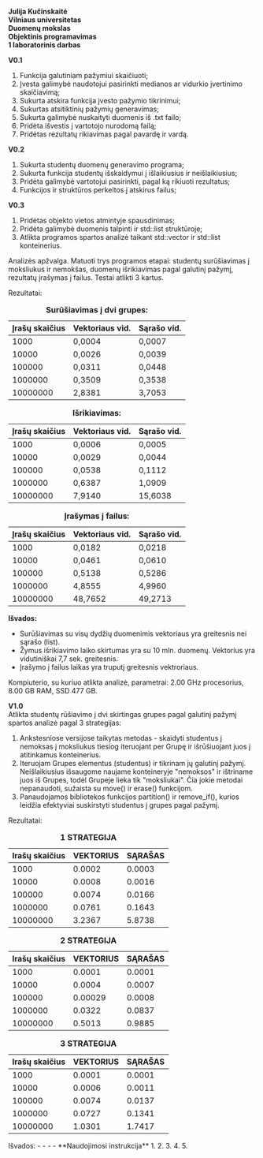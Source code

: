 **Julija Kučinskaitė** <br>
**Vilniaus universitetas** <br>
**Duomenų mokslas** <br>
**Objektinis programavimas** <br>
**1 laboratorinis darbas** <br>

**V0.1** <br>
1. Funkcija galutiniam pažymiui skaičiuoti;
2. Įvesta galimybė naudotojui pasirinkti medianos ar vidurkio įvertinimo skaičiavimą;
3. Sukurta atskira funkcija įvesto pažymio tikrinimui;
4. Sukurtas atsitiktinių pažymių generavimas;
5. Sukurta galimybė nuskaityti duomenis iš .txt failo;
6. Pridėta išvestis į vartotojo nurodomą failą;
7. Pridėtas rezultatų rikiavimas pagal pavardę ir vardą.

**V0.2** <br>
1. Sukurta studentų duomenų generavimo programa;
3. Sukurta funkcija studentų išskaidymui į išlaikiusius ir neišlaikiusius;
4. Pridėta galimybė vartotojui pasirinkti, pagal ką rikiuoti rezultatus;
5. Funkcijos ir struktūros perkeltos į atskirus failus;

**V0.3** <br>
1. Pridėtas objekto vietos atmintyje spausdinimas;
2. Pridėta galimybė duomenis talpinti ir std::list struktūroje;
3. Atlikta programos spartos analizė taikant std::vector ir std::list konteinerius. <br>

Analizės apžvalga. Matuoti trys programos etapai: studentų surūšiavimas į moksliukus ir nemokšas, duomenų išrikiavimas pagal galutinį pažymį, rezultatų įrašymas į failus. Testai atlikti 3 kartus.

Rezultatai:
<table>
  <caption><b>Surūšiavimas į dvi grupes:</b></caption>
    <thread>
      <tr>
        <th>Įrašų skaičius</th>
        <th>Vektoriaus vid.</th>
        <th>Sąrašo vid.</th>
      </tr>
    </thread>
    <tbody>
      <tr>
        <td>1000</td>
        <td>0,0004</td>
        <td>0,0007</td>
      </tr>
      <tr>
        <td>10000</td>
        <td>0,0026</td>
        <td>0,0039</td>
      </tr>
      <tr>
        <td>100000</td>
        <td>0,0311</td>
        <td>0,0448</td>
      </tr>
      <tr>
        <td>1000000</td>
        <td>0,3509</td>
        <td>0,3538</td>
      </tr>
      <tr>
        <td>10000000</td>
        <td>2,8381</td>
        <td>3,7053</td>
      </tr>
    </tbody>
</table>

<table>
  <caption><b>Išrikiavimas:</caption>
    <thread>
      <tr>
        <th>Įrašų skaičius</th>
        <th>Vektoriaus vid.</th>
        <th>Sąrašo vid.</th>
      </tr>
    </thread>
    <tbody>
      <tr>
        <td>1000</td>
        <td>0,0006</td>
        <td>0,0005</td>
      </tr>
      <tr>
        <td>10000</td>
        <td>0,0029</td>
        <td>0,0044</td>
      </tr>
      <tr>
        <td>100000</td>
        <td>0,0538</td>
        <td>0,1112</td>
      </tr>
      <tr>
        <td>1000000</td>
        <td>0,6387</td>
        <td>1,0909</td>
      </tr>
      <tr>
        <td>10000000</td>
        <td>7,9140</td>
        <td>15,6038</td>
      </tr>
    </tbody>
</table>

<table>
  <caption><b>Įrašymas į failus:</caption>
    <thread>
      <tr>
        <th>Įrašų skaičius</th>
        <th>Vektoriaus vid.</th>
        <th>Sąrašo vid.</th>
      </tr>
    </thread>
    <tbody>
      <tr>
        <td>1000</td>
        <td>0,0182</td>
        <td>0,0218</td>
      </tr>
      <tr>
        <td>10000</td>
        <td>0,0461</td>
        <td>0,0610</td>
      </tr>
      <tr>
        <td>100000</td>
        <td>0,5138</td>
        <td>0,5286</td>
      </tr>
      <tr>
        <td>1000000</td>
        <td>4,8555</td>
        <td>4,9960</td>
      </tr>
      <tr>
        <td>10000000</td>
        <td>48,7652</td>
        <td>49,2713</td>
      </tr>
    </tbody>
</table>


**Išvados:**
- Surūšiavimas su visų dydžių duomenimis vektoriaus yra greitesnis nei sąrašo (list).
- Žymus išrikiavimo laiko skirtumas yra su 10 mln. duomenų. Vektorius yra vidutiniškai 7,7 sek. greitesnis.
- Įrašymo į failus laikas yra truputį greitesnis vektroriaus.


Kompiuterio, su kuriuo atlikta analizė, parametrai: 2.00 GHz procesorius, 8.00 GB RAM, SSD 477 GB.

**V1.0** <br>
Atlikta studentų rūšiavimo į dvi skirtingas grupes pagal galutinį pažymį spartos analizė pagal 3 strategijas:
1) Ankstesniose versijose taikytas metodas - skaidyti studentus į nemoksas į moksliukus tiesiog iteruojant per Grupę ir išrūšiuojant juos į atitinkamus konteinerius.
2) Iteruojam Grupes elementus (studentus) ir tikrinam jų galutinį pažymį. Neišlaikiusius išsaugome naujame konteineryje "nemoksos" ir ištriname juos iš Grupes, todėl Grupeje lieka tik "moksliukai". Čia jokie <algorithm> metodai nepanaudoti, sužaista su move() ir erase() funkcijom.
3) Panaudojamos <algorithm> bibliotekos funkcijos partition() ir remove_if(), kurios leidžia efektyviai suskirstyti studentus į grupes pagal pažymį.

Rezultatai: 
<table>
  <caption><b>1 STRATEGIJA</caption>
    <thread>
      <tr>
        <th>Irašų skaičius</th>
        <th>VEKTORIUS</th>
        <th>SĄRAŠAS</th>
      </tr>
    </thread>
      <tbody>
        <tr>
          <td>1000</td>
          <td>0.0002</td>
          <td>0.0003</td>
        </tr>
        <tr>
          <td>10000</td>
          <td>0.0008</td>
          <td>0.0016</td>
        </tr>
        <tr>
          <td>100000</td>
          <td>0.0074</td>
          <td>0.0166</td>
        </tr>
        <tr>
          <td>1000000</td>
          <td>0.0761</td>
          <td>0.1643</td>
        </tr>
        <tr>
          <td>10000000</td>
          <td>3.2367</td>
          <td>5.8738</td>
        </tr>
      </tbody>
  </b>
      </tbody>
      </thread>
</table>


<table>
  <caption><b>2 STRATEGIJA</caption>
    <thread>
      <tr>
        <th>Irašų skaičius</th>
        <th>VEKTORIUS</th>
        <th>SĄRAŠAS</th>
      </tr>
    </thread>
      <tbody>
        <tr>
          <td>1000</td>
          <td>0.0001</td>
          <td>0.0001</td>
        </tr>
        <tr>
          <td>10000</td>
          <td>0.0004</td>
          <td>0.0007</td>
        </tr>
        <tr>
          <td>100000</td>
          <td>0.00029</td>
          <td>0.0008</td>
        </tr>
        <tr>
          <td>1000000</td>
          <td>0.0322</td>
          <td>0.0837</td>
        </tr>
        <tr>
          <td>10000000</td>
          <td>0.5013</td>
          <td>0.9885</td>
        </tr>
      </tbody>
  </b>
      </tbody>
      </thread>
</table>


<table>
  <caption><b>3 STRATEGIJA</caption>
    <thread>
      <tr>
        <th>Irašų skaičius</th>
        <th>VEKTORIUS</th>
        <th>SĄRAŠAS</th>
      </tr>
    </thread>
      <tbody>
        <tr>
          <td>1000</td>
          <td>0.0001</td>
          <td>0.0001</td>
        </tr>
        <tr>
          <td>10000</td>
          <td>0.0006</td>
          <td>0.0011</td>
        </tr>
        <tr>
          <td>100000</td>
          <td>0.0074</td>
          <td>0.0137</td>
        </tr>
        <tr>
          <td>1000000</td>
          <td>0.0727</td>
          <td>0.1341</td>
        </tr>
        <tr>
          <td>10000000</td>
          <td>1.0301</td>
          <td>1.7417</td>
        </tr>
      </tbody>
  </b>
      </tbody>
      </thread>
</table>
Išvados:
-
-
-
-
**Naudojimosi instrukcija**
1.
2.
3.
4.
5.
